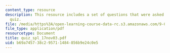 ```yaml
---
content_type: resource
description: This resource includes a set of questions that were asked during end-of-class
  quiz.
file: /media/https%3A/open-learning-course-data-rc.s3.amazonaws.com/9-01-neuroscience-and-behavior-fall-2003/b69a745738c295711484856b9e24c0e5_quiz_spl_17nov03.pdf
file_type: application/pdf
resourcetype: Document
title: quiz_spl_17nov03.pdf
uid: b69a7457-38c2-9571-1484-856b9e24c0e5
---
```

